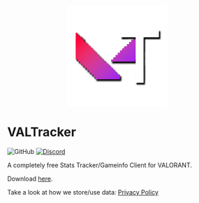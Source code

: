 <p align="center"><img width="230px" src="iconss/VALTracker_Logo_default.png"></p> 

# VALTracker

![GitHub](https://img.shields.io/github/license/VALTracker/DesktopClient?label=License) [![Discord](https://img.shields.io/discord/927898163094900777?color=%235865F2&label=Our%20Discord)](https://discord.gg/aJfQ4yHysG)

A completely free Stats Tracker/Gameinfo Client for VALORANT.

Download [here](https://valtracker.gg/).

Take a look at how we store/use data: [Privacy Policy](https://valtracker.gg/privacy)
